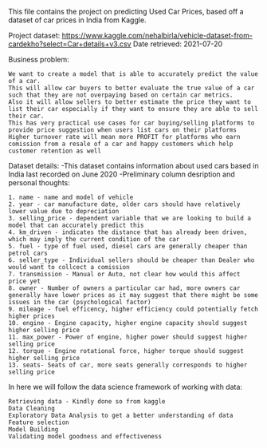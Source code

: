 This file contains the project on predicting Used Car Prices, based off a dataset of car prices in India from Kaggle.

Project dataset: https://www.kaggle.com/nehalbirla/vehicle-dataset-from-cardekho?select=Car+details+v3.csv
Date retrieved: 2021-07-20

Business problem: 
    
    We want to create a model that is able to accurately predict the value of a car. 
    This will allow car buyers to better evaluate the true value of a car such that they are not overpaying based on certain car metrics.
    Also it will allow sellers to better estimate the price they want to list their car especially if they want to ensure they are able to sell their car.
    This has very practical use cases for car buying/selling platforms to provide price suggestion when users list cars on their platforms
    Higher turnover rate will mean more PROFIT for platforms who earn comission from a resale of a car and happy customers which help customer retention as well
        
Dataset details:
-This dataset contains information about used cars based in India last recorded on June 2020
-Preliminary column desription and personal thoughts:

    1. name - name and model of vehicle
    2. year - car manufacture date, older cars should have relatively lower value due to depreciation
    3. selling_price - dependent variable that we are looking to build a model that can accurately predict this
    4. km_driven - indicates the distance that has already been driven, which may imply the current condition of the car
    5. fuel - type of fuel used, diesel cars are generally cheaper than petrol cars
    6. seller_type - Individual sellers should be cheaper than Dealer who would want to collcect a comission
    7. transmission - Manual or Auto, not clear how would this affect price yet
    8. owner - Number of owners a particular car had, more owners car generally have lower prices as it may suggest that there might be some issues in the car (psychological factor)
    9. mileage - fuel efficency, higher efficiency could potentially fetch higher prices
    10. engine - Engine capacity, higher engine capacity should suggest higher selling price
    11. max_power - Power of engine, higher power should suggest higher selling price
    12. torque - Engine rotational force, higher torque should suggest higher selling price
    13. seats- Seats of car, more seats generally corresponds to higher selling price

In here we will follow the data science framework of working with data:

    Retrieving data - Kindly done so from kaggle
    Data Cleaning
    Exploratory Data Analysis to get a better understanding of data
    Feature selection 
    Model Building
    Validating model goodness and effectiveness
